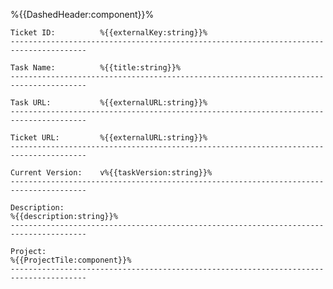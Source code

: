 %{{DashedHeader:component}}%

    Ticket ID:          %{{externalKey:string}}%
    ---------------------------------------------------------------------------------------

    Task Name:          %{{title:string}}%
    ---------------------------------------------------------------------------------------

    Task URL:           %{{externalURL:string}}%
    ---------------------------------------------------------------------------------------

    Ticket URL:         %{{externalURL:string}}%
    ---------------------------------------------------------------------------------------

    Current Version:    v%{{taskVersion:string}}%
    ---------------------------------------------------------------------------------------

    Description:
    %{{description:string}}%
    ---------------------------------------------------------------------------------------

    Project:
    %{{ProjectTile:component}}%
    ---------------------------------------------------------------------------------------
